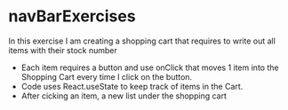 # navBarExercises
In this exercise I am creating a shopping cart that requires  to write out all items with their stock number
- Each item requires a button and use onClick that moves 1 item into the Shopping Cart every time I click on the button.
- Code uses React.useState to keep track of items in the Cart.
- After cicking an item, a new list under the shopping cart
